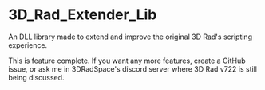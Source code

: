 # 3D_Rad_Extender_Lib
An DLL library made to extend and improve the original 3D Rad's scripting experience.

This is feature complete. If you want any more features, create a GitHub issue, or ask me in 3DRadSpace's discord server where 3D Rad v722 is still being discussed.
